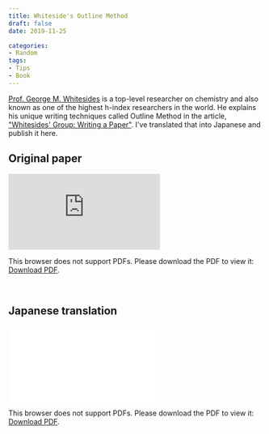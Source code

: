 ```yaml
---
title: Whiteside's Outline Method
draft: false
date: 2019-11-25

categories:
- Random
tags:
- Tips
- Book
---
```


<a href="https://gmwgroup.harvard.edu/people/george-m-whitesides">Prof. George M. Whitesides</a> is a top-level researcher on chemistry and also known as one of the highest h-index researchers in the world. He explains his unique writing techniques called Outline Method in the article, <a href="https://www.tulane.edu/~lamp/whiteside.pdf">"Whitesides' Group: Writing a Paper"</a>. I've translated that into Japanese and publish it here.


## Original paper


<object data="https://www.tulane.edu/~lamp/whiteside.pdf" type="application/pdf" width="100%" height="800px">
    <embed src="https://www.tulane.edu/~lamp/whiteside.pdf">
        <p>This browser does not support PDFs. Please download the PDF to view it: <a href="https://www.tulane.edu/~lamp/whiteside.pdf">Download PDF</a>.</p>
    </embed>
</object>

<br>


## Japanese  translation


<object data="{{ site.baseurl }}/assets/pdf/whiteside_outline_method_jp.pdf" type="application/pdf" width="100%" height="800px">
    <embed src="{{ site.baseurl }}/assets/pdf/whiteside_outline_method_jp.pdf">
        <p>This browser does not support PDFs. Please download the PDF to view it: <a href="{{ site.baseurl }}/assets/pdf/whiteside_outline_method_jp.pdf">Download PDF</a>.</p>
    </embed>
</object>





